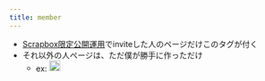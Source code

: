 ```yaml
---
title: member
---
```


* [Scrapbox限定公開運用](Scrapbox%E9%99%90%E5%AE%9A%E5%85%AC%E9%96%8B%E9%81%8B%E7%94%A8.md)でinviteした人のページだけこのタグが付く
* それ以外の人ページは、ただ僕が勝手に作っただけ
  * ex: <img src='https://scrapbox.io/api/pages/blu3mo-public/ochyai/icon' alt='ochyai.icon' height="19.5"/>
